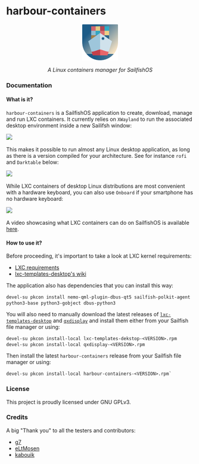 # harbour-containers
<p align="center"><img src="https://raw.githubusercontent.com/sailfish-containers/harbour-Containers/master/icons/172x172/harbour-containers.png" width = 96></p>
<p align="center"><i>A Linux containers manager for SailfishOS</i></p>

### Documentation
#### What is it?
`harbour-containers` is a SailfishOS application to create, download, manage and run LXC containers. It currently relies on `XWayland` to run the associated desktop environment inside a new Sailifsh window:

![](https://user-images.githubusercontent.com/7107523/99102454-feeae200-25d5-11eb-935f-b846233e8808.gif)

This makes it possible to run almost any Linux desktop application, as long as there is a version compiled for your architecture. See for instance `rofi` and `Darktable` below:

![](https://user-images.githubusercontent.com/7107523/99102434-fa262e00-25d5-11eb-853f-f203327f9a55.gif)

While LXC containers of desktop Linux distributions are most convenient with a hardware keyboard, you can also use `Onboard` if your smartphone has no hardware keyboard:

![](https://user-images.githubusercontent.com/7107523/99102422-f5fa1080-25d5-11eb-9d74-b7a09c1a9a22.gif)

A video showcasing what LXC containers can do on SailfishOS is available [here](https://youtu.be/-dgD5jci8Dk).

#### How to use it?
Before proceeding, it's important to take a look at LXC kernel requirements:
 - [LXC requirements](https://github.com/sailfish-containers/lxc-templates-desktop/wiki/Requirements)
 - [lxc-templates-desktop's wiki](https://github.com/sailfish-containers/lxc-templates-desktop/wiki)

The application also has dependencies that you can install this way:

```
devel-su pkcon install nemo-qml-plugin-dbus-qt5 sailfish-polkit-agent python3-base python3-gobject dbus-python3
```

You will also need to manually download the latest releases of [`lxc-templates-desktop`](https://github.com/sailfish-containers/lxc-templates-desktop) and [`qxdisplay`](https://github.com/sailfish-containers/qxdisplay) and install them either from your Sailfish file manager or using:

```
devel-su pkcon install-local lxc-templates-dekstop-<VERSION>.rpm
devel-su pkcon install-local qxdisplay-<VERSION>.rpm
```

Then install the latest `harbour-containers` release from your Sailfish file manager or using:

```
devel-su pkcon install-local harbour-containers-<VERSION>.rpm`
```

### License

This project is proudly licensed under GNU GPLv3.

### Credits

A big "Thank you" to all the testers and contributors:
 - [g7](https://github.com/g7)
 - [eLtMosen](https://github.com/eLtMosen)
 - [kabouik](https://github.com/Kabouik)
